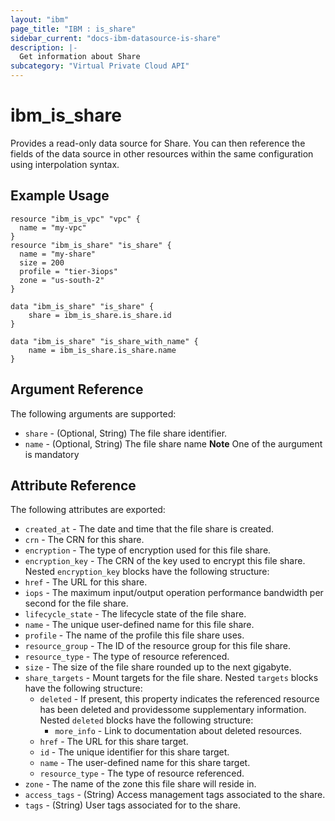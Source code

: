 ```yaml
---
layout: "ibm"
page_title: "IBM : is_share"
sidebar_current: "docs-ibm-datasource-is-share"
description: |-
  Get information about Share
subcategory: "Virtual Private Cloud API"
---
```


# ibm\_is_share

Provides a read-only data source for Share. You can then reference the fields of the data source in other resources within the same configuration using interpolation syntax.

## Example Usage

```hcl
resource "ibm_is_vpc" "vpc" {
  name = "my-vpc"
}
resource "ibm_is_share" "is_share" {
  name = "my-share"
  size = 200
  profile = "tier-3iops"
  zone = "us-south-2"
}

data "ibm_is_share" "is_share" {
	share = ibm_is_share.is_share.id
}

data "ibm_is_share" "is_share_with_name" {
	name = ibm_is_share.is_share.name
}
```

## Argument Reference

The following arguments are supported:

- `share` - (Optional, String) The file share identifier.
- `name` - (Optional, String) The file share name
**Note** One of the aurgument is mandatory

## Attribute Reference

The following attributes are exported:

- `created_at` - The date and time that the file share is created.
- `crn` - The CRN for this share.
- `encryption` - The type of encryption used for this file share.
- `encryption_key` - The CRN of the key used to encrypt this file share. Nested `encryption_key` blocks have the following structure:
- `href` - The URL for this share.
- `iops` - The maximum input/output operation performance bandwidth per second for the file share.
- `lifecycle_state` - The lifecycle state of the file share.
- `name` - The unique user-defined name for this file share.
- `profile` - The name of the profile this file share uses.
- `resource_group` - The ID of the resource group for this file share.
- `resource_type` - The type of resource referenced.
- `size` - The size of the file share rounded up to the next gigabyte.
- `share_targets` - Mount targets for the file share. Nested `targets` blocks have the following structure:
	- `deleted` - If present, this property indicates the referenced resource has been deleted and providessome supplementary information. Nested `deleted` blocks have the following structure:
		- `more_info` - Link to documentation about deleted resources.
	- `href` - The URL for this share target.
	- `id` - The unique identifier for this share target.
	- `name` - The user-defined name for this share target.
	- `resource_type` - The type of resource referenced.
- `zone` - The name of the zone this file share will reside in.
- `access_tags`  - (String) Access management tags associated to the share.
- `tags`  - (String) User tags associated for to the share.


